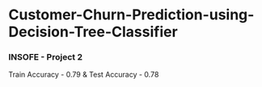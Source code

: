 # Customer-Churn-Prediction-using-Decision-Tree-Classifier
### INSOFE - Project 2

Train Accuracy - 0.79 & Test Accuracy - 0.78
